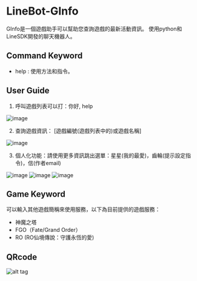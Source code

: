 # LineBot-GInfo

GInfo是一個遊戲助手可以幫助您查詢遊戲的最新活動資訊。
使用python和LineSDK開發的聊天機器人。

## Command Keyword

* help : 使用方法和指令。

## User Guide

1. 呼叫遊戲列表可以打：你好, help

![image](https://i.imgur.com/HQ7krkq.png)

2. 查詢遊戲資訊： [遊戲編號(遊戲列表中的)或遊戲名稱]

![image](https://i.imgur.com/2qHaFm2.png)

3. 個人化功能：請使用更多資訊跳出選單：星星(我的最愛)，齒輪(提示設定指令)，信(作者email)

![image](https://i.imgur.com/iBFsxgW.png)
![image](https://i.imgur.com/jWEyOwO.png)
![image](https://i.imgur.com/hTwFL8m.png)

## Game Keyword

可以輸入其他遊戲簡稱來使用服務，以下為目前提供的遊戲服務：

* 神魔之塔
* FGO（Fate/Grand Order）
* RO (RO仙境傳說：守護永恆的愛)

## QRcode
![alt tag](https://i.imgur.com/PvEN6HS.png)